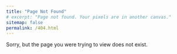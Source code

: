 ```yaml
---
title: "Page Not Found"
# excerpt: "Page not found. Your pixels are in another canvas."
sitemap: false
permalink: /404.html
---
```


Sorry, but the page you were trying to view does not exist.

<script type="text/javascript">
  var GOOG_FIXURL_LANG = 'en';
  var GOOG_FIXURL_SITE = '{{ site.url }}'
</script>
<script type="text/javascript"
  src="//linkhelp.clients.google.com/tbproxy/lh/wm/fixurl.js">
</script>
